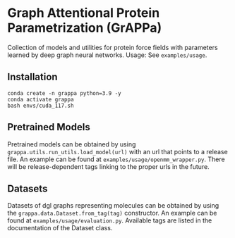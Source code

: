 # Graph Attentional Protein Parametrization (GrAPPa)

Collection of models and utilities for protein force fields with parameters learned by deep graph neural networks. Usage: See `examples/usage`.


## Installation
```
conda create -n grappa python=3.9 -y
conda activate grappa
bash envs/cuda_117.sh
```


## Pretrained Models
Pretrained models can be obtained by using `grappa.utils.run_utils.load_model(url)` with an url that points to a release file. An example can be found at `examples/usage/openmm_wrapper.py`. There will be release-dependent tags linking to the proper urls in the future.

## Datasets
Datasets of dgl graphs representing molecules can be obtained by using the `grappa.data.Dataset.from_tag(tag)` constructor. An example can be found at `examples/usage/evaluation.py`. Available tags are listed in the documentation of the Dataset class.